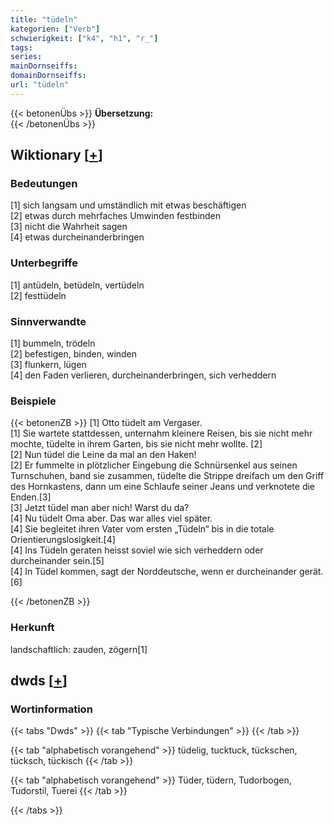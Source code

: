 ```yaml
---
title: "tüdeln"
kategorien: ["Verb"]
schwierigkeit: ["k4", "h1", "r_"]
tags:
series:
mainDornseiffs:
domainDornseiffs:
url: "tüdeln"
---
```


{{< betonenÜbs >}}
**Übersetzung:**  
{{< /betonenÜbs >}}

## Wiktionary [[+](https://de.wiktionary.org/wiki/tüdeln)]

### Bedeutungen
[1] sich langsam und umständlich mit etwas beschäftigen  
[2] etwas durch mehrfaches Umwinden festbinden  
[3] nicht die Wahrheit sagen  
[4] etwas durcheinanderbringen  

### Unterbegriffe
[1] antüdeln, betüdeln, vertüdeln  
[2] festtüdeln  

### Sinnverwandte
[1] bummeln, trödeln  
[2] befestigen, binden, winden  
[3] flunkern, lügen  
[4] den Faden verlieren, durcheinanderbringen, sich verheddern  

### Beispiele
{{< betonenZB >}}
[1] Otto tüdelt am Vergaser.  
[1] Sie wartete stattdessen, unternahm kleinere Reisen, bis sie nicht mehr mochte, tüdelte in ihrem Garten, bis sie nicht mehr wollte. [2]  
[2] Nun tüdel die Leine da mal an den Haken!  
[2] Er fummelte in plötzlicher Eingebung die Schnürsenkel aus seinen Turnschuhen, band sie zusammen, tüdelte die Strippe dreifach um den Griff des Hornkastens, dann um eine Schlaufe seiner Jeans und verknotete die Enden.[3]  
[3] Jetzt tüdel man aber nich! Warst du da?  
[4] Nu tüdelt Oma aber. Das war alles viel später.  
[4] Sie begleitet ihren Vater vom ersten „Tüdeln“ bis in die totale Orientierungslosigkeit.[4]  
[4] Ins Tüdeln geraten heisst soviel wie sich verheddern oder durcheinander sein.[5]  
[4] In Tüdel kommen, sagt der Norddeutsche, wenn er durcheinander gerät.[6]  

{{< /betonenZB >}}
### Herkunft
landschaftlich: zauden, zögern[1]  



## dwds [[+](https://www.dwds.de/wb/tüdeln)]

### Wortinformation
{{< tabs "Dwds" >}}
{{< tab "Typische Verbindungen" >}}
{{< /tab >}}

{{< tab "alphabetisch vorangehend" >}}
tüdelig, tucktuck, tückschen, tücksch, tückisch
{{< /tab >}}

{{< tab "alphabetisch vorangehend" >}}
Tüder, tüdern, Tudorbogen, Tudorstil, Tuerei
{{< /tab >}}

{{< /tabs >}}

